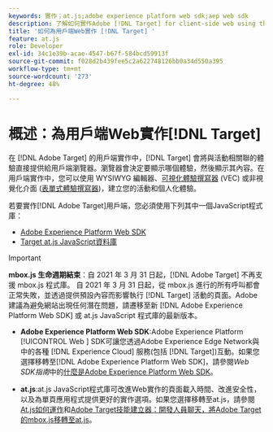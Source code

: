 ```yaml
---
keywords: 實作；at.js;adobe experience platform web sdk;aep web sdk
description: 了解如何實作Adobe [!DNL Target] for client-side web using the Adobe Experience Platform Web SDK  (AEP Web SDK) or the [!DNL Target] at.js JavaScript程式庫。
title: '如何為用戶端Web實作 [!DNL Target] '
feature: at.js
role: Developer
exl-id: 34c1e39b-acae-4547-b67f-584bcd59913f
source-git-commit: f028d2b439fee5c2a622748126bb0a34d550a395
workflow-type: tm+mt
source-wordcount: '273'
ht-degree: 48%

---
```


# 概述：為用戶端Web實作[!DNL Target]

在 [!DNL Adobe Target] 的用戶端實作中，[!DNL Target] 會將與活動相關聯的體驗直接提供給用戶端瀏覽器。瀏覽器會決定要顯示哪個體驗，然後顯示其內容。在用戶端實作中，您可以使用 WYSIWYG 編輯器、[可視化體驗撰寫器](/help/c-experiences/c-visual-experience-composer/visual-experience-composer.md) (VEC) 或非視覺化介面 ([表單式體驗撰寫器](/help/c-experiences/form-experience-composer.md))，建立您的活動和個人化體驗。

若要實作[!DNL Adobe Target]用戶端，您必須使用下列其中一個JavaScript程式庫：

* [Adobe Experience Platform Web SDK](/help/c-implementing-target/c-implementing-target-for-client-side-web/aep-web-sdk.md)
* [Target at.js JavaScript資料庫](/help/c-implementing-target/c-implementing-target-for-client-side-web/c-how-atjs-works/how-atjs-works.md)

>[!IMPORTANT]
>
>**mbox.js 生命週期結束**：自 2021 年 3 月 31 日起，[!DNL Adobe Target] 不再支援 mbox.js 程式庫。 自 2021 年 3 月 31 日起，從 mbox.js 進行的所有呼叫都會正常失敗，並透過提供預設內容而影響執行 [!DNL Target] 活動的頁面。Adobe 建議為避免網站出現任何潛在問題，請遷移至新 [!DNL Adobe Experience Platform Web SDK] 或 at.js JavaScript 程式庫的最新版本。
>
>* **Adobe Experience Platform Web SDK**:Adobe Experience Platform  [!UICONTROL Web ] SDK可讓您透過Adobe Experience Edge Network與中的各種 [!DNL Experience Cloud] 服務(包括 [!DNL Target])互動。如果您選擇移轉至[!DNL Adobe Experience Platform Web SDK]，請參閱&#x200B;*Web SDK指南*&#x200B;中的[什麼是Adobe Experience Platform Web SDK](/help/c-implementing-target/c-implementing-target-for-client-side-web/aep-web-sdk.md)。
   >
   >
* **at.js**:at.js JavaScript程式庫可改進Web實作的頁面載入時間、改進安全性，以及為單頁應用程式提供更好的實作選項。如果您選擇移轉至at.js，請參閱[At.js如何運作](/help/c-implementing-target/c-implementing-target-for-client-side-web/c-how-atjs-works/how-atjs-works.md)和[Adobe Target技能建立器：開發人員聊天，將Adobe Target的mbox.js移轉至at.js](https://seminars.adobeconnect.com/ptdo6mfo6qn6/?proto=true)。


